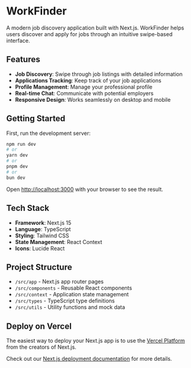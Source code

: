# WorkFinder

A modern job discovery application built with Next.js. WorkFinder helps users discover and apply for jobs through an intuitive swipe-based interface.

## Features

- **Job Discovery**: Swipe through job listings with detailed information
- **Applications Tracking**: Keep track of your job applications
- **Profile Management**: Manage your professional profile
- **Real-time Chat**: Communicate with potential employers
- **Responsive Design**: Works seamlessly on desktop and mobile

## Getting Started

First, run the development server:

```bash
npm run dev
# or
yarn dev
# or
pnpm dev
# or
bun dev
```

Open [http://localhost:3000](http://localhost:3000) with your browser to see the result.

## Tech Stack

- **Framework**: Next.js 15
- **Language**: TypeScript
- **Styling**: Tailwind CSS
- **State Management**: React Context
- **Icons**: Lucide React

## Project Structure

- `/src/app` - Next.js app router pages
- `/src/components` - Reusable React components
- `/src/context` - Application state management
- `/src/types` - TypeScript type definitions
- `/src/utils` - Utility functions and mock data

## Deploy on Vercel

The easiest way to deploy your Next.js app is to use the [Vercel Platform](https://vercel.com/new?utm_medium=default-template&filter=next.js&utm_source=create-next-app&utm_campaign=create-next-app-readme) from the creators of Next.js.

Check out our [Next.js deployment documentation](https://nextjs.org/docs/app/building-your-application/deploying) for more details.
